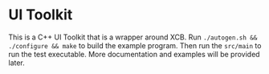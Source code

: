 UI Toolkit
==========

This is a C++ UI Toolkit that is a wrapper around XCB. Run `./autogen.sh && ./configure && make` to build the example program. Then run the `src/main` to run the test executable. More documentation and examples will be provided later.
